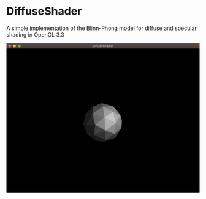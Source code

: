 # DiffuseShader
A simple implementation of the Blinn-Phong model for diffuse and specular shading in OpenGL 3.3

![Screenshot](https://raw.githubusercontent.com/ayush194/DiffuseShader/master/screenshot.png?raw=true "Screenshot")
